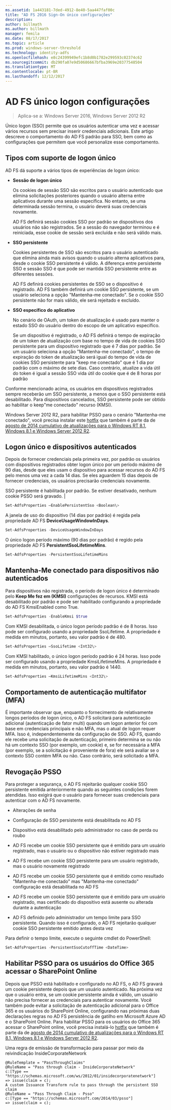 ```yaml
---
ms.assetid: 1a443181-7ded-4912-8e40-5aa447faf00c
title: "AD FS 2016 Sign-On único configurações"
description: 
author: billmath
ms.author: billmath
manager: femila
ms.date: 08/17/2017
ms.topic: article
ms.prod: windows-server-threshold
ms.technology: identity-adfs
ms.openlocfilehash: e8c24399949efc1b8d0b1782e299593c02374c62
ms.sourcegitcommit: db290fa07e9d50686667bfba3969e20377548504
ms.translationtype: MT
ms.contentlocale: pt-BR
ms.lasthandoff: 12/12/2017
---
```

# <a name="ad-fs-single-sign-on-settings"></a>AD FS único logon configurações

>Aplica-se a: Windows Server 2016, Windows Server 2012 R2

Único logon (SSO) permite que os usuários autenticar uma vez e acessar vários recursos sem precisar inserir credenciais adicionais.  Este artigo descreve o comportamento do AD FS padrão para SSO, bem como as configurações que permitem que você personalize esse comportamento.  

## <a name="supported-types-of-single-sign-on"></a>Tipos com suporte de logon único

AD FS dá suporte a vários tipos de experiências de logon único:  
  
-   **Sessão de logon único**  
  
     Os cookies de sessão SSO são escritos para o usuário autenticado que elimina solicitações posteriores quando o usuário alterna entre aplicativos durante uma sessão específica. No entanto, se uma determinada sessão termina, o usuário deverá suas credenciais novamente.  
  
     AD FS definirá sessão cookies SSO por padrão se dispositivos dos usuários não são registrados. Se a sessão do navegador terminou e é reiniciada, esse cookie de sessão será excluída e não será válido mais.  
  
-   **SSO persistente**  
  
     Cookies persistentes de SSO são escritos para o usuário autenticado que elimina ainda mais avisos quando o usuário alterna aplicativos para, desde o cookie SSO persistente é válido. A diferença entre persistente SSO e sessão SSO é que pode ser mantida SSO persistente entre as diferentes sessões.  
  
     AD FS definirá cookies persistentes de SSO se o dispositivo é registrado. AD FS também definirá um cookie SSO persistente, se um usuário seleciona a opção "Mantenha-me conectado". Se o cookie SSO persistente não for mais válido, ele será rejeitado e excluído.  
  
-   **SSO específico do aplicativo**  
  
     No cenário de OAuth, um token de atualização é usado para manter o estado SSO do usuário dentro do escopo de um aplicativo específico.  
  
     Se um dispositivo é registrado, o AD FS definirá o tempo de expiração de um token de atualização com base no tempo de vida de cookies SSO persistente para um dispositivo registrado que é 7 dias por padrão. Se um usuário seleciona a opção "Mantenha-me conectado", o tempo de expiração do token de atualização será igual do tempo de vida de cookies SSO persistente para "keep me conectado" que é 1 dia por padrão com o máximo de sete dias. Caso contrário, atualize a vida útil do token é igual a sessão SSO vida útil do cookie que é de 8 horas por padrão  
  
 Conforme mencionado acima, os usuários em dispositivos registrados sempre receberão um SSO persistente, a menos que o SSO persistente está desabilitado. Para dispositivos cancelados, SSO persistente pode ser obtido ao habilitar o keep"me conectado" recurso (KMSI). 
 
 Windows Server 2012 R2, para habilitar PSSO para o cenário "Mantenha-me conectado", você precisa instalar este [hotfix](https://support.microsoft.com/en-us/kb/2958298/) que também é parte da de [agosto de 2014 cumulativo de atualizações para o Windows RT 8.1, Windows 8.1 e Windows Server 2012 R2](https://support.microsoft.com/en-us/kb/2975719).   
 
  
## <a name="single-sign-on-and-authenticated-devices"></a>Logon único e dispositivos autenticados  
Depois de fornecer credenciais pela primeira vez, por padrão os usuários com dispositivos registrados obter logon único por um período máximo de 90 dias, desde que eles usam o dispositivo para acessar recursos do AD FS pelo menos uma vez a cada 14 dias.  Se eles aguardem 15 dias depois de fornecer credenciais, os usuários precisarão credenciais novamente.  

SSO persistente é habilitada por padrão. Se estiver desativado, nenhum cookie PSSO será gravado. |  

``` powershell
Set-AdfsProperties –EnablePersistentSso <Boolean\>
```     
  
A janela de uso do dispositivo (14 dias por padrão) é regida pela propriedade AD FS **DeviceUsageWindowInDays**.

``` powershell
Set-AdfsProperties -DeviceUsageWindowInDays
```   
O único logon período máximo (90 dias por padrão) é regido pela propriedade AD FS **PersistentSsoLifetimeMins**.

``` powershell
Set-AdfsProperties -PersistentSsoLifetimeMins
```    

## <a name="keep-me-signed-in-for-unauthenticated-devices"></a>Mantenha-Me conectado para dispositivos não autenticados 
Para dispositivos não registrada, o período de logon único é determinado pelo **Keep Me fez em (KMSI)** configurações de recursos.  KMSI está desabilitado por padrão e pode ser habilitado configurando a propriedade do AD FS KmsiEnabled como True.

``` powershell
Set-AdfsProperties -EnableKmsi $true  
```    

Com KMSI desabilitada, o único logon período padrão é de 8 horas.  Isso pode ser configurado usando a propriedade SsoLifetime.  A propriedade é medida em minutos, portanto, seu valor padrão é de 480.  

``` powershell
Set-AdfsProperties –SsoLifetime <Int32\> 
```   

Com KMSI habilitado, o único logon período padrão é 24 horas.  Isso pode ser configurado usando a propriedade KmsiLifetimeMins.  A propriedade é medida em minutos, portanto, seu valor padrão é 1440.

``` powershell
Set-AdfsProperties –KmsiLifetimeMins <Int32\> 
```   

## <a name="multi-factor-authentication-mfa-behavior"></a>Comportamento de autenticação multifator (MFA)  
É importante observar que, enquanto o fornecimento de relativamente longos períodos de logon único, o AD FS solicitará para autenticação adicional (autenticação de fator multi) quando um logon anterior foi com base em credenciais principais e não MFA, mas o atual de logon requer MFA.  Isso é, independentemente da configuração de SSO. AD FS, quando ele recebe uma solicitação de autenticação, primeiro determina se ou não há um contexto SSO (por exemplo, um cookie) e, se for necessária a MFA (por exemplo, se a solicitação é proveniente de fora) ele será avaliar se o contexto SSO contém MFA ou não.  Caso contrário, será solicitado a MFA.  


  
## <a name="psso-revocation"></a>Revogação PSSO  
 Para proteger a segurança, o AD FS rejeitarão qualquer cookie SSO persistente emitida anteriormente quando as seguintes condições forem atendidas. Isso exigirá que o usuário para fornecer suas credenciais para autenticar com o AD FS novamente. 
  
-   Alterações de senha  
  
-   Configuração de SSO persistente está desabilitada no AD FS  
  
-   Dispositivo está desabilitado pelo administrador no caso de perda ou roubo  
  
-   AD FS recebe um cookie SSO persistente que é emitido para um usuário registrado, mas o usuário ou o dispositivo não estiver registrado mais  
  
-   AD FS recebe um cookie SSO persistente para um usuário registrado, mas o usuário novamente registrado  
  
-   AD FS recebe um cookie SSO persistente que é emitido como resultado "Mantenha-me conectado" mas "Mantenha-me conectado" configuração está desabilitada no AD FS  
  
-   AD FS recebe um cookie SSO persistente que é emitido para um usuário registrado, mas certificado do dispositivo está ausente ou alterada durante a autenticação  
  
-   AD FS definido pelo administrador um tempo limite para SSO persistente. Quando isso é configurado, o AD FS rejeitarão qualquer cookie SSO persistente emitido antes desta vez  
  
 Para definir o tempo limite, execute o seguinte cmdlet do PowerShell:  
  

``` powershell
Set-AdfsProperties -PersistentSsoCutoffTime <DateTime>
```
  
## <a name="enable-psso-for-office-365-users-to-access-sharepoint-online"></a>Habilitar PSSO para os usuários do Office 365 acessar o SharePoint Online  
 Depois que PSSO está habilitado e configurado no AD FS, o AD FS gravará um cookie persistente depois que um usuário autenticado. Na próxima vez que o usuário entra, se um cookie persistente ainda é válido, um usuário não precisa fornecer as credenciais para autenticar novamente. Você também pode evitar a solicitação de autenticação adicional para o Office 365 e os usuários do SharePoint Online, configurando nas próximas duas declarações regras no AD FS persistência de gatilho em Microsoft Azure AD e o SharePoint Online.  Para habilitar PSSO para os usuários do Office 365 acessar o SharePoint online, você precisa instalá-lo [hotfix](https://support.microsoft.com/en-us/kb/2958298/) que também é parte da de [agosto de 2014 cumulativo de atualizações para o Windows RT 8.1, Windows 8.1 e Windows Server 2012 R2](https://support.microsoft.com/en-us/kb/2975719).  
  
 Uma regra de emissão de transformação para passar por meio da reivindicação InsideCorporateNetwork  
  
```  
@RuleTemplate = "PassThroughClaims"  
@RuleName = "Pass through claim - InsideCorporateNetwork"  
c:[Type == "https://schemas.microsoft.com/ws/2012/01/insidecorporatenetwork"]  
=> issue(claim = c);   
A custom Issuance Transform rule to pass through the persistent SSO claim  
@RuleName = "Pass Through Claim - Psso"  
c:[Type == "https://schemas.microsoft.com/2014/03/psso"]  
=> issue(claim = c);  
  
```
  
  
    



